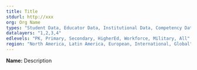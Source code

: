 ```yaml
---
title: Title 
stdurl: http://xxx
org: Org Name
types: "Student Data, Educator Data, Institutional Data, Competency Data, Content Metadata, Content Packaging & Integration, Foundational Standards, Competency & Achievement, Design & Practice "
datalayers: "1,2,3,4"
edlevels: "PK, Primary, Secondary, HigherEd, Workforce, Military, All"
region: "North America, Latin America, European, International, Global"
---
```

**Name:** Description 